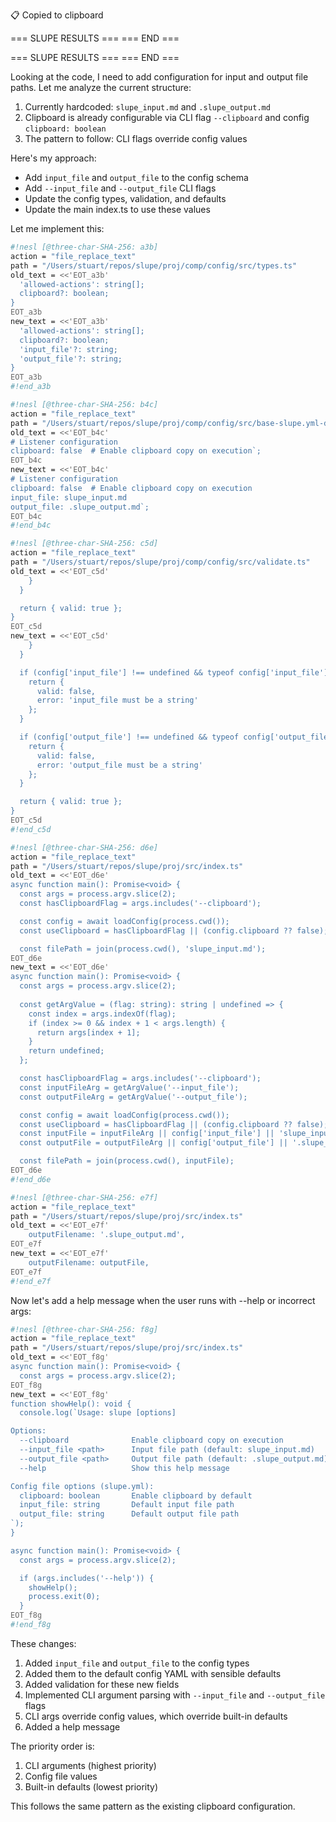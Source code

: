 📋 Copied to clipboard

=== SLUPE RESULTS ===
=== END ===


=== SLUPE RESULTS ===
=== END ===

Looking at the code, I need to add configuration for input and output file paths. Let me analyze the current structure:

1. Currently hardcoded: `slupe_input.md` and `.slupe_output.md`
2. Clipboard is already configurable via CLI flag `--clipboard` and config `clipboard: boolean`
3. The pattern to follow: CLI flags override config values

Here's my approach:
- Add `input_file` and `output_file` to the config schema
- Add `--input_file` and `--output_file` CLI flags
- Update the config types, validation, and defaults
- Update the main index.ts to use these values

Let me implement this:

```sh nesl
#!nesl [@three-char-SHA-256: a3b]
action = "file_replace_text"
path = "/Users/stuart/repos/slupe/proj/comp/config/src/types.ts"
old_text = <<'EOT_a3b'
  'allowed-actions': string[];
  clipboard?: boolean;
}
EOT_a3b
new_text = <<'EOT_a3b'
  'allowed-actions': string[];
  clipboard?: boolean;
  'input_file'?: string;
  'output_file'?: string;
}
EOT_a3b
#!end_a3b
```

```sh nesl
#!nesl [@three-char-SHA-256: b4c]
action = "file_replace_text"
path = "/Users/stuart/repos/slupe/proj/comp/config/src/base-slupe.yml-defaults.ts"
old_text = <<'EOT_b4c'
# Listener configuration
clipboard: false  # Enable clipboard copy on execution`;
EOT_b4c
new_text = <<'EOT_b4c'
# Listener configuration
clipboard: false  # Enable clipboard copy on execution
input_file: slupe_input.md
output_file: .slupe_output.md`;
EOT_b4c
#!end_b4c
```

```sh nesl
#!nesl [@three-char-SHA-256: c5d]
action = "file_replace_text"
path = "/Users/stuart/repos/slupe/proj/comp/config/src/validate.ts"
old_text = <<'EOT_c5d'
    }
  }

  return { valid: true };
}
EOT_c5d
new_text = <<'EOT_c5d'
    }
  }

  if (config['input_file'] !== undefined && typeof config['input_file'] !== 'string') {
    return {
      valid: false,
      error: 'input_file must be a string'
    };
  }

  if (config['output_file'] !== undefined && typeof config['output_file'] !== 'string') {
    return {
      valid: false,
      error: 'output_file must be a string'
    };
  }

  return { valid: true };
}
EOT_c5d
#!end_c5d
```

```sh nesl
#!nesl [@three-char-SHA-256: d6e]
action = "file_replace_text"
path = "/Users/stuart/repos/slupe/proj/src/index.ts"
old_text = <<'EOT_d6e'
async function main(): Promise<void> {
  const args = process.argv.slice(2);
  const hasClipboardFlag = args.includes('--clipboard');

  const config = await loadConfig(process.cwd());
  const useClipboard = hasClipboardFlag || (config.clipboard ?? false);

  const filePath = join(process.cwd(), 'slupe_input.md');
EOT_d6e
new_text = <<'EOT_d6e'
async function main(): Promise<void> {
  const args = process.argv.slice(2);
  
  const getArgValue = (flag: string): string | undefined => {
    const index = args.indexOf(flag);
    if (index >= 0 && index + 1 < args.length) {
      return args[index + 1];
    }
    return undefined;
  };

  const hasClipboardFlag = args.includes('--clipboard');
  const inputFileArg = getArgValue('--input_file');
  const outputFileArg = getArgValue('--output_file');

  const config = await loadConfig(process.cwd());
  const useClipboard = hasClipboardFlag || (config.clipboard ?? false);
  const inputFile = inputFileArg || config['input_file'] || 'slupe_input.md';
  const outputFile = outputFileArg || config['output_file'] || '.slupe_output.md';

  const filePath = join(process.cwd(), inputFile);
EOT_d6e
#!end_d6e
```

```sh nesl
#!nesl [@three-char-SHA-256: e7f]
action = "file_replace_text"
path = "/Users/stuart/repos/slupe/proj/src/index.ts"
old_text = <<'EOT_e7f'
    outputFilename: '.slupe_output.md',
EOT_e7f
new_text = <<'EOT_e7f'
    outputFilename: outputFile,
EOT_e7f
#!end_e7f
```

Now let's add a help message when the user runs with --help or incorrect args:

```sh nesl
#!nesl [@three-char-SHA-256: f8g]
action = "file_replace_text"
path = "/Users/stuart/repos/slupe/proj/src/index.ts"
old_text = <<'EOT_f8g'
async function main(): Promise<void> {
  const args = process.argv.slice(2);
EOT_f8g
new_text = <<'EOT_f8g'
function showHelp(): void {
  console.log(`Usage: slupe [options]

Options:
  --clipboard              Enable clipboard copy on execution
  --input_file <path>      Input file path (default: slupe_input.md)
  --output_file <path>     Output file path (default: .slupe_output.md)
  --help                   Show this help message

Config file options (slupe.yml):
  clipboard: boolean       Enable clipboard by default
  input_file: string       Default input file path
  output_file: string      Default output file path
`);
}

async function main(): Promise<void> {
  const args = process.argv.slice(2);

  if (args.includes('--help')) {
    showHelp();
    process.exit(0);
  }
EOT_f8g
#!end_f8g
```

These changes:

1. Added `input_file` and `output_file` to the config types
2. Added them to the default config YAML with sensible defaults
3. Added validation for these new fields
4. Implemented CLI argument parsing with `--input_file` and `--output_file` flags
5. CLI args override config values, which override built-in defaults
6. Added a help message

The priority order is:
1. CLI arguments (highest priority)
2. Config file values
3. Built-in defaults (lowest priority)

This follows the same pattern as the existing clipboard configuration.